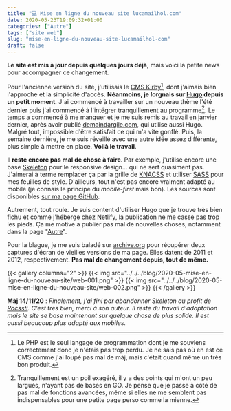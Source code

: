 ```yaml
---
title: "💻 Mise en ligne du nouveau site lucamailhol.com"
date: 2020-05-23T19:09:32+01:00
categories: ["Autre"]
tags: ["site web"]
slug: "mise-en-ligne-du-nouveau-site-lucamailhol-com"
draft: false
---
```


**Le site est mis à jour depuis quelques jours déjà**, mais voici la petite news pour accompagner ce changement.

Pour l'ancienne version du site, j'utilisais le [CMS Kirby](https://getkirby.com)[^1], dont j'aimais bien l'approche et la simplicité d'accès. **Néanmoins, je lorgnais sur [Hugo](https://gohugo.io) depuis un petit moment**. J'ai commencé à travailler sur un nouveau thème l'été dernier puis j'ai commencé à l'intégrer tranquillement au programme[^2]. Le temps a commencé à me manquer et je me suis remis au travail en janvier dernier, après avoir publié [demaindargile.com](https://www.demaindargile.com), qui utilise aussi Hugo. Malgré tout, impossible d'être satisfait ce qui m'a vite gonflé. Puis, la semaine dernière, je me suis réveillé avec une autre idée assez différente, plus simple à mettre en place. **Voilà le travail**.

**Il reste encore pas mal de chose à faire**. Par exemple, j'utilise encore une base [Skeleton](http://getskeleton.com) pour le responsive design... qui ne sert quasiment pas. J'aimerai à terme remplacer ça par la grille de [KNACSS](https://www.knacss.com) et utiliser [SASS](https://sass-lang.com/documentation/syntax) pour mes feuilles de style. D'ailleurs, tout n'est pas encore vraiment adapté au mobile (je connais le principe du *mobile-first* mais bon). Les sources sont disponibles [sur ma page GitHub](https://github.com/lmailhol/lucamailhol).

Autrement, tout roule. Je suis content d'utiliser Hugo que je trouve très bien fichu et comme j'héberge chez [Netlify](https://www.netlify.com), la publication ne me casse pas trop les pieds. Ça me motive a publier pas mal de nouvelles choses, notamment dans la page "[Autre](https://lucamailhol.com/autre/)".

Pour la blague, je me suis baladé sur [archive.org](https://archive.org) pour récupérer deux captures d'écran de vieilles versions de ma page. Elles datent de 2011 et 2012, respectivement. **Pas mal de changement depuis, tout de même.**

{{< gallery columns="2" >}}
  {{< img src="../../../blog/2020-05-mise-en-ligne-du-nouveau-site/web-001.png" >}}
  {{< img src="../../../blog/2020-05-mise-en-ligne-du-nouveau-site/web-002.png" >}}
{{< /gallery >}}

**Màj 14/11/20** : *Finalement, j'ai fini par abandonner Skeleton au profit de [Rocssti](https://rocssti.net). C'est très bien, merci à son auteur. Il reste du travail d'adaptation mais le site se base maintenant sur quelque chose de plus solide. Il est aussi beaucoup plus adapté aux mobiles.*

[^1]: Le PHP est le seul langage de programmation dont je me souviens correctement donc je n'étais pas trop perdu. Je ne sais pas où en est ce CMS comme j'ai loupé pas mal de màj, mais c'était quand même un très bon produit.

[^2]: Tranquillement est un poil exagéré, il y a des points qui m'ont un peu largués, n'ayant pas de bases en GO. Je pense que je passe à côté de pas mal de fonctions avancées, même si elles ne me semblent pas indispensables pour une petite page perso comme la mienne.

